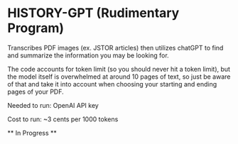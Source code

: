 # HISTORY-GPT (Rudimentary Program)
Transcribes PDF images (ex. JSTOR articles) then utilizes chatGPT to find and summarize the information you may be looking for.

The code accounts for token limit (so you should never hit a token limit), but the model itself is overwhelmed at around 10 pages of text, so just be aware of that and take it into account when choosing your starting and ending pages of your PDF. 


Needed to run:
OpenAI API key 

Cost to run:
~3 cents per 1000 tokens



** In Progress **

